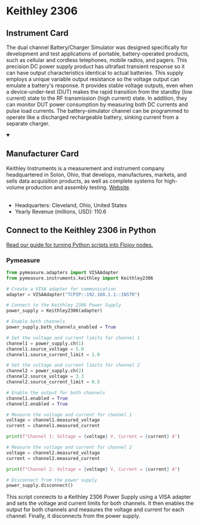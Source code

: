 
# Keithley 2306

## Instrument Card

The dual channel Battery/Charger Simulator was designed specifically for development and test applications of portable, battery-operated products, such as cellular and cordless telephones, mobile radios, and pagers. This precision DC power supply product has ultrafast transient response so it can have output characteristics identical to actual batteries. This supply employs a unique variable output resistance so the voltage output can emulate a battery's response. It provides stable voltage outputs, even when a device-under-test (DUT) makes the rapid transition from the standby (low current) state to the RF transmission (high current) state. In addition, they can monitor DUT power consumption by measuring both DC currents and pulse load currents. The battery-simulator channel can be programmed to operate like a discharged rechargeable battery, sinking current from a separate charger.

<details open>
<summary><h2>Manufacturer Card</h2></summary>
Keithley Instruments is a measurement and instrument company headquartered in Solon, Ohio, that develops, manufactures, markets, and sells data acquisition products, as well as complete systems for high-volume production and assembly testing. <a href=https://www.tek.com/en>Website</a>.
<br><br>
<ul>
  <li>Headquarters: Cleveland, Ohio, United States</li>
  <li>Yearly Revenue (millions, USD): 110.6</li>
</ul>
</details>

## Connect to the Keithley 2306 in Python

[Read our guide for turning Python scripts into Flojoy nodes.](https://docs.flojoy.ai/custom-nodes/creating-custom-node/)


### Pymeasure


```python
from pymeasure.adapters import VISAAdapter
from pymeasure.instruments.keithley import Keithley2306

# Create a VISA adapter for communication
adapter = VISAAdapter("TCPIP::192.168.1.1::INSTR")

# Connect to the Keithley 2306 Power Supply
power_supply = Keithley2306(adapter)

# Enable both channels
power_supply.both_channels_enabled = True

# Set the voltage and current limits for channel 1
channel1 = power_supply.ch(1)
channel1.source_voltage = 5.0
channel1.source_current_limit = 1.0

# Set the voltage and current limits for channel 2
channel2 = power_supply.ch(2)
channel2.source_voltage = 3.3
channel2.source_current_limit = 0.5

# Enable the output for both channels
channel1.enabled = True
channel2.enabled = True

# Measure the voltage and current for channel 1
voltage = channel1.measured_voltage
current = channel1.measured_current

print(f"Channel 1: Voltage = {voltage} V, Current = {current} A")

# Measure the voltage and current for channel 2
voltage = channel2.measured_voltage
current = channel2.measured_current

print(f"Channel 2: Voltage = {voltage} V, Current = {current} A")

# Disconnect from the power supply
power_supply.disconnect()
```

This script connects to a Keithley 2306 Power Supply using a VISA adapter and sets the voltage and current limits for both channels. It then enables the output for both channels and measures the voltage and current for each channel. Finally, it disconnects from the power supply.

